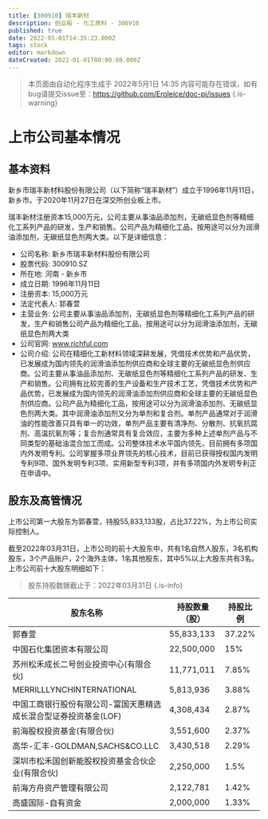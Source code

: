 ```yaml
---
title: [300910] 瑞丰新材
description: 创业板 - 化工原料 - 300910
published: true
date: 2022-05-01T14:35:23.000Z
tags: stock
editor: markdown
dateCreated: 2022-01-01T00:00:00.000Z
---
```


> 本页面由自动化程序生成于 2022年5月1日 14:35
> 内容可能存在错误，如有bug请提交issue至：https://github.com/Eroleice/doc-pi/issues
{.is-warning}

# 上市公司基本情况

## 基本资料

新乡市瑞丰新材料股份有限公司（以下简称“瑞丰新材”）成立于1996年11月11日，新乡市。于2020年11月27日在深交所创业板上市。

瑞丰新材注册资本15,000万元，公司主要从事油品添加剂，无碳纸显色剂等精细化工系列产品的研发，生产和销售。公司产品为精细化工品，按用途可以分为润滑油添加剂，无碳纸显色剂两大类。以下是详细信息：

- 公司名称: 新乡市瑞丰新材料股份有限公司
- 股票代码: 300910.SZ
- 所在地: 河南 - 新乡市
- 成立日期: 1996年11月11日
- 注册资本: 15,000万元
- 法定代表人: 郭春萱
- 主营业务: 公司主要从事油品添加剂，无碳纸显色剂等精细化工系列产品的研发，生产和销售公司产品为精细化工品，按用途可以分为润滑油添加剂，无碳纸显色剂两大类
- 公司官网: www.richful.com
- 公司介绍: 公司在精细化工新材料领域深耕发展，凭借技术优势和产品优势，已发展成为国内领先的润滑油添加剂供应商和全球主要的无碳纸显色剂供应商。公司主要从事油品添加剂、无碳纸显色剂等精细化工系列产品的研发、生产和销售。公司拥有比较完善的生产设备和生产技术工艺，凭借技术优势和产品优势，已发展成为国内领先的润滑油添加剂供应商和全球主要的无碳纸显色剂供应商。公司产品为精细化工品，按用途可以分为润滑油添加剂、无碳纸显色剂两大类。其中润滑油添加剂又分为单剂和复合剂。单剂产品通常对于润滑油的性能改善只具有单一的功效，单剂产品主要有清净剂、分散剂、抗氧抗腐剂、高温抗氧剂等；复合剂通常具有复合效应，主要为多种上述单剂产品与不同类型的基础油混合加工而成。公司整体技术水平国内领先，目前拥有多项国内外发明专利。公司掌握多项业界领先的核心技术，目前已获得授权国内发明专利9项、国外发明专利3项、实用新型专利3项，并有多项国内外发明专利正在申请中。


## 股东及高管情况

上市公司第一大股东为郭春萱，持股55,833,133股，占比37.22%，为上市公司实际控制人。

截至2022年03月31日，上市公司的前十大股东中，共有1名自然人股东，3名机构股东，3个产品账户，2个海外主体，1名其他股东，其中5%以上大股东共有3名。上市公司前十大股东明细如下：

> 股东持股数据截止于：2022年03月31日
{.is-info}

| 股东名称 | 持股数量（股） | 持股比例 |
| --- | --- | --- |
| 郭春萱 | 55,833,133 | 37.22% |
| 中国石化集团资本有限公司 | 22,500,000 | 15% |
| 苏州松禾成长二号创业投资中心(有限合伙) | 11,771,011 | 7.85% |
| MERRILLLYNCHINTERNATIONAL | 5,813,936 | 3.88% |
| 中国工商银行股份有限公司-富国天惠精选成长混合型证券投资基金(LOF) | 4,308,434 | 2.87% |
| 前海股权投资基金(有限合伙) | 3,551,600 | 2.37% |
| 高华-汇丰-GOLDMAN,SACHS&CO.LLC | 3,430,518 | 2.29% |
| 深圳市松禾国创新能股权投资基金合伙企业(有限合伙) | 2,250,000 | 1.5% |
| 前海方舟资产管理有限公司 | 2,122,781 | 1.42% |
| 高盛国际-自有资金 | 2,000,000 | 1.33% |




